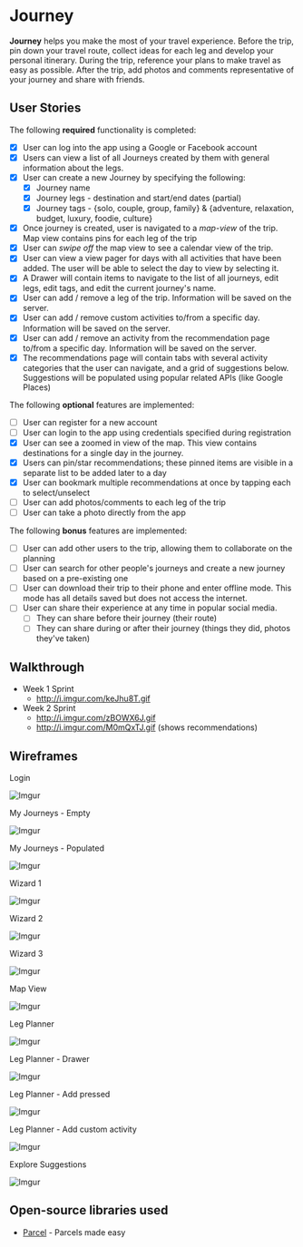 # Journey
**Journey** helps you make the most of your travel experience. Before the trip, pin down your travel route, collect ideas for each leg and develop your personal itinerary. During the trip, reference your plans to make travel as easy as possible. After the trip, add photos and comments representative of your journey and share with friends.

## User Stories

The following **required** functionality is completed:

* [X] User can log into the app using a Google or Facebook account
* [X] Users can view a list of all Journeys created by them with general information about the legs.
* [X] User can create a new Journey by specifying the following:
   * [X] Journey name
   * [X] Journey legs - destination and start/end dates (partial)
   * [X] Journey tags - {solo, couple, group, family} & {adventure, relaxation, budget, luxury, foodie, culture}
* [X] Once journey is created, user is navigated to a *map-view* of the trip. Map view contains pins for each leg of the trip
* [X] User can *swipe off* the map view to see a calendar view of the trip.
* [X] User can view a view pager for days with all activities that have been added. The user will be able to select the day to view by selecting it.
* [X] A Drawer will contain items to navigate to the list of all journeys, edit legs, edit tags, and edit the current journey's name.
* [X] User can add / remove a leg of the trip. Information will be saved on the server.
* [X] User can add / remove custom activities to/from a specific day. Information will be saved on the server.
* [X] User can add / remove an activity from the recommendation page to/from a specific day. Information will be saved on the server.
* [X] The recommendations page will contain tabs with several activity categories that the user can navigate, and a grid of suggestions below. Suggestions will be populated using popular related APIs (like Google Places)

The following **optional** features are implemented:

* [ ] User can register for a new account
* [ ] User can login to the app using credentials specified during registration
* [X] User can see a zoomed in view of the map. This view contains destinations for a single day in the journey.
* [X] Users can pin/star recommendations; these pinned items are visible in a separate list to be added later to a day
* [X] User can bookmark multiple recommendations at once by tapping each to select/unselect
* [ ] User can add photos/comments to each leg of the trip
* [ ] User can take a photo directly from the app

The following **bonus** features are implemented:

* [ ] User can add other users to the trip, allowing them to collaborate on the planning
* [ ] User can search for other people's journeys and create a new journey based on a pre-existing one
* [ ] User can download their trip to their phone and enter offline mode. This mode has all details saved but does not access the internet.
* [ ] User can share their experience at any time in popular social media. 
  * [ ] They can share before their journey (their route)
  * [ ] They can share during or after their journey (things they did, photos they've taken)

## Walkthrough

* Week 1 Sprint
  - http://i.imgur.com/keJhu8T.gif
* Week 2 Sprint
  - http://i.imgur.com/zBOWX6J.gif
  - http://i.imgur.com/M0mQxTJ.gif (shows recommendations)

## Wireframes

Login 

![Imgur](http://i.imgur.com/AVQKwzo.jpg)

My Journeys - Empty

![Imgur](http://i.imgur.com/UhweanV.jpg)

My Journeys - Populated

![Imgur](http://i.imgur.com/mOY6FiU.jpg)

Wizard 1

![Imgur](http://i.imgur.com/cvW9ltR.jpg)

Wizard 2

![Imgur](http://i.imgur.com/RshVnN6.jpg)

Wizard 3

![Imgur](http://i.imgur.com/oExqX30.jpg)

Map View

![Imgur](http://i.imgur.com/kzjUc0j.jpg)

Leg Planner

![Imgur](http://i.imgur.com/UC42pRN.jpg)

Leg Planner - Drawer

![Imgur](http://i.imgur.com/RTXAC4x.jpg)

Leg Planner - Add pressed

![Imgur](http://i.imgur.com/yb0tipe.jpg)

Leg Planner - Add custom activity

![Imgur](http://i.imgur.com/uJzsUs2.jpg)

Explore Suggestions

![Imgur](http://i.imgur.com/ZNfe8pI.jpg)


## Open-source libraries used

- [Parcel](https://github.com/johncarl81/parceler) - Parcels made easy
